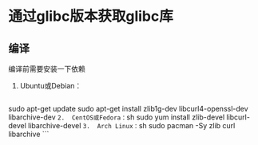 #   通过glibc版本获取glibc库

##  编译
编译前需要安装一下依赖

1.  Ubuntu或Debian：
    ```sh
sudo apt-get update
sudo apt-get install zlib1g-dev libcurl4-openssl-dev libarchive-dev
    ```
2.  CentOS或Fedora：
    ```sh
    sudo yum install zlib-devel libcurl-devel libarchive-devel
    ```
3.  Arch Linux：
    ```sh
    sudo pacman -Sy zlib curl libarchive
    ```